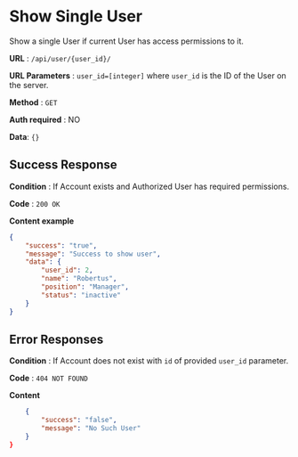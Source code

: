 # Show Single User

Show a single User if current User has access permissions to it.

**URL** : `/api/user/{user_id}/`

**URL Parameters** : `user_id=[integer]` where `user_id` is the ID of the User on the
server.

**Method** : `GET`

**Auth required** : NO

**Data**: `{}`

## Success Response

**Condition** : If Account exists and Authorized User has required permissions.

**Code** : `200 OK`

**Content example**

```json
{
    "success": "true",
    "message": "Success to show user",
    "data": {
        "user_id": 2,
        "name": "Robertus",
        "position": "Manager",
        "status": "inactive"
    }
}
```

## Error Responses

**Condition** : If Account does not exist with `id` of provided `user_id` parameter.

**Code** : `404 NOT FOUND`

**Content**
```json {
    {
        "success": "false",
        "message": "No Such User"
    }
}
```